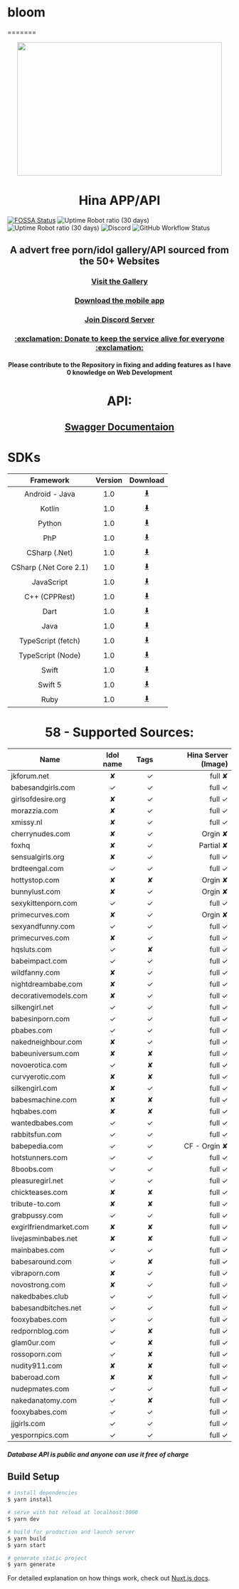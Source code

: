 
# bloom
=======
<a href="https://app.ixil.cc">
   <p align="center">
      <img width="460" height="300" src="https://repository-images.githubusercontent.com/270517085/193a0f80-c07a-11ea-8164-c6cfb5cd92d0" />  
   </p>
</a>

<h1 align="center">
  Hina APP/API
  
</h1>

[![FOSSA Status](https://app.fossa.com/api/projects/git%2Bgithub.com%2Fixilia%2Fhina.svg?type=small)](https://app.fossa.com/projects/git%2Bgithub.com%2Fixilia%2Fhina?ref=badge_small) ![Uptime Robot ratio (30 days)](https://img.shields.io/uptimerobot/ratio/m785771901-f2303c39f2f953cb089f79de?label=Web%20APP%20Uptime&style=for-the-badge) ![Uptime Robot ratio (30 days)](https://img.shields.io/uptimerobot/ratio/m785740725-973cd330b847899dc0fbd6d2?label=API%20Uptime&style=for-the-badge) ![Discord](https://img.shields.io/discord/740741623389880380?color=%23005cb2&label=Discord&style=for-the-badge) ![GitHub Workflow Status](https://img.shields.io/github/workflow/status/ixilia/hina/test?style=for-the-badge)

<h2 align="center">
  A advert free porn/idol gallery/API sourced from the 50+ Websites
</h2>

<h3 align="center"  >
  <a href="https://app.ixil.cc">Visit the Gallery</a>
</h3>

<h3 align="center"  >
  <a href="https://github.com/RobbWatershed/GalleryCherry">Download the mobile app</a>
</h3>

<h3 align="center"  >
  <a href="https://discord.gg/TR7BS5z"> Join Discord Server</a>
</h3>

<h3 align="center"  >
  <a href="https://patreon.com/bloom_services"> :exclamation: Donate to keep the service alive for everyone :exclamation:</a>
</h3>

<h4 align="center">
  Please contribute to the Repository in fixing and adding features as I have 0 knowledge on Web Development 
</h4>

<h1 align="center">
  API:
</h1>
  <h2 align="center">
  <a href="https://app.swaggerhub.com/apis-docs/assintates/bloom/1.0#/">Swagger Documentaion</a>   
  </h2>
  <h1>
    SDKs
  </h1>
  
| Framework              |  Version    | Download| 
| :---------------------:|:-----------:| :-------:| 
| Android - Java         |   1.0       |   [:arrow_down:](https://cdn.discordapp.com/attachments/488810702190936075/743376504175460352/android-client-generated.zip)      |       
| Kotlin                 |   1.0       |   [:arrow_down:](https://cdn.discordapp.com/attachments/488810702190936075/743376972939526204/kotlin-client-generated.zip)         |     
| Python                 |   1.0       |   [:arrow_down:](https://cdn.discordapp.com/attachments/488810702190936075/743377219409412196/python-client-generated.zip)         |   
| PhP                    |   1.0       |   [:arrow_down:](https://cdn.discordapp.com/attachments/488810702190936075/743377521445437440/php-client-generated.zip)          |      
| CSharp (.Net)          |   1.0       |   [:arrow_down:](https://cdn.discordapp.com/attachments/488810702190936075/743377846910713966/csharp-client-generated.zip)         |    
| CSharp (.Net Core 2.1) |   1.0       |   [:arrow_down:](https://cdn.discordapp.com/attachments/488810702190936075/743378305755119646/csharp-dotnet2-client-generated.zip) |  
| JavaScript             |   1.0       |   [:arrow_down:](https://cdn.discordapp.com/attachments/488810702190936075/743379075669950474/javascript-client-generated.zip)     | 
| C++  (CPPRest)         |   1.0       |   [:arrow_down:](https://cdn.discordapp.com/attachments/488810702190936075/743378881381400624/cpprest-client-generated.zip)        | 
| Dart                   |   1.0       |   [:arrow_down:](https://cdn.discordapp.com/attachments/488810702190936075/743379333535498281/dart-client-generated.zip)           | 
| Java                   |   1.0       |   [:arrow_down:](https://cdn.discordapp.com/attachments/488810702190936075/743379634061705236/java-client-generated.zip)           | 
| TypeScript (fetch)   |   1.0       |   [:arrow_down:](https://cdn.discordapp.com/attachments/488810702190936075/743379918049640468/typescript-fetch-client-generated.zip) | 
| TypeScript (Node)    |   1.0       |   [:arrow_down:](https://cdn.discordapp.com/attachments/488810702190936075/743380254139088936/typescript-node-client-generated.zip)  | 
| Swift                |   1.0       |   [:arrow_down:](https://cdn.discordapp.com/attachments/488810702190936075/743380795854422066/swift-client-generated.zip)            | 
| Swift 5              |   1.0       | [:arrow_down:](https://cdn.discordapp.com/attachments/488810702190936075/743381030894960710/swift5-client-generated.zip)             |
| Ruby                   |   1.0       | [:arrow_down:](https://cdn.discordapp.com/attachments/488810702190936075/743380481646788668/ruby-client-generated.zip)             |
  
<h1 align="center">
  58 - Supported Sources: 
</h1>

| Name                  |  Idol name  | Tags  |  Hina Server (Image) |
| --------------------- |:-----------:| -----:|  -------------------:| 
| jkforum.net           |   ✘         |   ✓  |           full  ✘    |
| babesandgirls.com     |   ✓         |   ✓  |           full  ✓    |
| girlsofdesire.org     |   ✘         |   ✓  |           full  ✓    |
| morazzia.com          |   ✘         |   ✓  |           full  ✓    |
| xmissy.nl             |   ✘         |   ✓  |           full  ✓    |
| cherrynudes.com       |   ✘         |   ✓  |           Orgin  ✘   |
| foxhq                 |   ✘         |   ✓  |           Partial  ✘ |
| sensualgirls.org      |   ✘         |   ✓  |           full  ✓    |
| brdteengal.com        |   ✓         |   ✓  |           full   ✓   |
| hottystop.com         |   ✘         |   ✘  |           Orgin  ✘   |
| bunnylust.com         |   ✘         |   ✓  |           Orgin  ✘   |
| sexykittenporn.com    |   ✓         |   ✓  |           full  ✓    |
| primecurves.com       |   ✘         |   ✓  |           Orgin  ✘   |
| sexyandfunny.com      |   ✓         |   ✓  |           full   ✓   |
| primecurves.com       |   ✘         |   ✓  |           full   ✓   |
| hqsluts.com           |   ✓         |   ✘  |           full   ✓   |
| babeimpact.com        |   ✓         |   ✓  |           full   ✓   |
| wildfanny.com         |   ✘         |   ✓  |           full   ✓   |
| nightdreambabe.com    |   ✘         |   ✓  |           full   ✓   |
| decorativemodels.com  |   ✘         |   ✓  |           full   ✓   |
| silkengirl.net        |   ✓         |   ✓  |           full   ✓   |
| babesinporn.com       |   ✓         |   ✓  |           full   ✓   |
| pbabes.com            |   ✓         |   ✓  |           full   ✓   |
| nakedneighbour.com    |   ✘         |   ✓  |           full   ✓   |
| babeuniversum.com     |   ✘         |   ✘  |           full   ✓   |
| novoerotica.com       |   ✓         |   ✘  |           full   ✓   |
| curvyerotic.com       |   ✘         |   ✘  |           full   ✓   |
| silkengirl.com        |   ✘         |   ✓  |           full   ✓   |
| babesmachine.com      |   ✘         |   ✘  |           full   ✓   |
| hqbabes.com           |   ✘         |   ✘  |           full   ✓   |
| wantedbabes.com       |   ✓         |   ✓  |           full   ✓   |
| rabbitsfun.com        |   ✓         |   ✓  |           full   ✓   |
| babepedia.com         |   ✓         |   ✓  |    CF -   Orgin  ✘   |
| hotstunners.com       |   ✓         |   ✓  |           full   ✓   |
| 8boobs.com            |   ✓         |   ✓  |           full   ✓   |
| pleasuregirl.net      |   ✓         |   ✓  |           full   ✓   |
| chickteases.com       |   ✘         |   ✘  |           full   ✓   |
| tribute-to.com        |   ✘         |   ✘  |           full   ✓   |
| grabpussy.com         |   ✓         |   ✓  |           full   ✓   |
| exgirlfriendmarket.com|   ✘         |   ✘  |           full   ✓   |
| livejasminbabes.net   |   ✘         |   ✘  |           full   ✓   |
| mainbabes.com         |   ✓         |   ✓  |           full   ✓   |
| babesaround.com       |   ✓         |   ✘  |           full   ✓   |
| vibraporn.com         |   ✘         |   ✓  |           full   ✓   |
| novostrong.com        |   ✘         |   ✓  |           full   ✓   |
| nakedbabes.club       |   ✓         |   ✓  |           full   ✓   |
| babesandbitches.net   |   ✓         |   ✓  |           full   ✓   |
| fooxybabes.com        |   ✓         |   ✓  |           full   ✓   |
| redpornblog.com       |   ✓         |   ✘  |           full   ✓   |
| glam0ur.com           |   ✓         |   ✘  |           full   ✓   |
| rossoporn.com         |   ✓         |   ✘  |           full   ✓   |
| nudity911.com         |   ✘         |   ✘  |           full   ✓   |
| baberoad.com          |   ✘         |   ✘  |           full   ✓   |
| nudepmates.com        |   ✓         |   ✓  |           full   ✓   |
| nakedanatomy.com      |   ✓         |   ✘  |           full   ✓   |
| fooxybabes.com        |   ✓         |   ✓  |           full   ✓   |
| jjgirls.com           |   ✓         |   ✓  |           full   ✓   |
| yespornpics.com       |   ✓         |   ✓  |           full   ✓   |


##### Database API is public and anyone can use it free of charge 



## Build Setup

```bash
# install dependencies
$ yarn install

# serve with hot reload at localhost:3000
$ yarn dev

# build for production and launch server
$ yarn build
$ yarn start

# generate static project
$ yarn generate
```

For detailed explanation on how things work, check out [Nuxt.js docs](https://nuxtjs.org).
